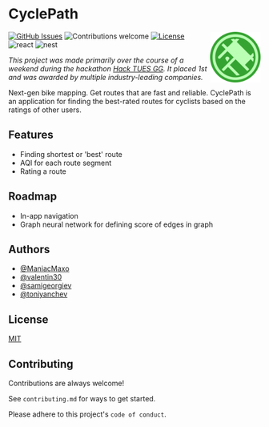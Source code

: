 # CyclePath

<img src="client/public/android-chrome-512x512.png" alt="logo" width="20%" align="right"/>

[![GitHub Issues](https://img.shields.io/github/issues/ManiacMaxo/CyclePath.svg)](https://github.com/ManiacMaxo/CyclePath/issues)
![Contributions welcome](https://img.shields.io/badge/contributions-welcome-orange.svg)
[![License](https://img.shields.io/badge/license-MIT-blue.svg)](https://opensource.org/licenses/MIT)
![react](https://img.shields.io/github/package-json/dependency-version/maniacmaxo/cyclepath/react?filename=client%2Fpackage.json&label=React)
![nest](https://img.shields.io/github/package-json/dependency-version/maniacmaxo/cyclepath/@nestjs/core?filename=server%2Fpackage.json&label=NestJS)

_This project was made primarily over the course of a weekend during the hackathon [Hack TUES GG](https://hacktues.com). It placed 1st and was awarded by multiple industry-leading companies._

Next-gen bike mapping. Get routes that are fast and reliable. CyclePath is an application for finding the best-rated routes for cyclists based on the ratings of other users.

## Features

-   Finding shortest or 'best' route
-   AQI for each route segment
-   Rating a route

## Roadmap

-   In-app navigation
-   Graph neural network for defining score of edges in graph

## Authors

-   [@ManiacMaxo](https://github.com/ManiacMaxo)
-   [@valentin30](https://github.com/valentin30)
-   [@samigeorgiev](https://github.com/samigeorgiev)
-   [@toniyanchev](https://github.com/toniyanchev)

## License

[MIT](https://choosealicense.com/licenses/mit/)

## Contributing

Contributions are always welcome!

See `contributing.md` for ways to get started.

Please adhere to this project's `code of conduct`.
